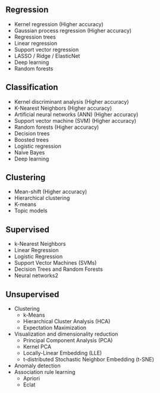 ## Regression

- Kernel regression (Higher accuracy)
- Gaussian process regression (Higher accuracy)
- Regression trees
- Linear regression
- Support vector regression
- LASSO / Ridge / ElasticNet
- Deep learning
- Random forests

## Classification

- Kernel discriminant analysis (Higher accuracy)
- K-Nearest Neighbors (Higher accuracy)
- Artificial neural networks (ANN) (Higher accuracy)
- Support vector machine (SVM) (Higher accuracy)
- Random forests (Higher accuracy)
- Decision trees
- Boosted trees
- Logistic regression
- Naive Bayes
- Deep learning

## Clustering

- Mean-shift (Higher accuracy)
- Hierarchical clustering
- K-means
- Topic models

## Supervised

- k-Nearest Neighbors
- Linear Regression
- Logistic Regression
- Support Vector Machines (SVMs)
- Decision Trees and Random Forests
- Neural networks2

## Unsupervised

- Clustering
  - k-Means
  - Hierarchical Cluster Analysis (HCA)
  - Expectation Maximization
- Visualization and dimensionality reduction
  - Principal Component Analysis (PCA)
  - Kernel PCA
  - Locally-Linear Embedding (LLE)
  - t-distributed Stochastic Neighbor Embedding (t-SNE)
- Anomaly detection
- Association rule learning
  - Apriori
  - Eclat

